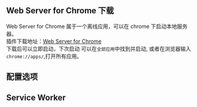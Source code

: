 ## Web Server for Chrome 下载
Web Server for Chrome 属于一个离线应用，可以在 chrome 下启动本地服务器。  
插件下载地址：[Web Server for Chrome](https://chrome.google.com/webstore/detail/web-server-for-chrome/ofhbbkphhbklhfoeikjpcbhemlocgigb)  
下载后可以立即启动，下次启动 可以在`全部应用`中找到并启动, 或者在浏览器输入 `chrome://apps/`,打开所有应用。
## 配置选项
## Service Worker

